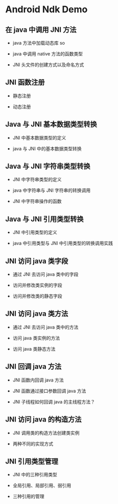 # Android Ndk Demo

## 在 java 中调用 JNI 方法

* java 方法中加载动态库 so

* java 中调用 native 方法的函数类型

* JNI 头文件的创建方式以及命名方式

## JNI 函数注册

* 静态注册

* 动态注册

## Java 与 JNI 基本数据类型转换

* JNI 中基本数据类型的定义

* java 与 JNI 中的基本数据类型转换

## Java 与 JNI 字符串类型转换

* JNI 中字符串类型的定义

* java 中字符串与 JNI 字符串的转换调用

* JNI 中字符串操作的函数

## Java 与 JNI 引用类型转换

* JNI 中引用类型的定义

* java 中引用类型与 JNI 中引用类型的转换调用实践

## JNI 访问 java 类字段

* 通过 JNI 去访问 java 类中的字段

* 访问并修改类实例的字段

* 访问并修改类的静态字段

## JNI 访问 java 类方法

* 通过 JNI 去访问 java 类中的方法

* 访问 java 类实例的方法

* 访问 java 类静态方法

## JNI 回调 java 方法

* JNI 函数内回调 java 方法

* JNI 函数通过接口参数回调 java 方法

* JNI 子线程如何回调 java 的主线程方法？

## JNI 访问 java 的构造方法

* JNI 调用类的构造方法创建类实例

* 两种不同的实现方式

## JNI 引用类型管理

* JNI 中的三种引用类型

* 全局引用、局部引用、弱引用

* 三种引用的管理